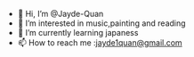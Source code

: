 - 👋 Hi, I’m @Jayde-Quan
- 👀 I’m interested in music,painting and reading
- 🌱 I’m currently learning japaness
- 📫 How to reach me :jayde1quan@gmail.com

<!---
Jayde-Quan/Jayde-Quan is a ✨ special ✨ repository because its `README.md` (this file) appears on your GitHub profile.
You can click the Preview link to take a look at your changes.
--->
